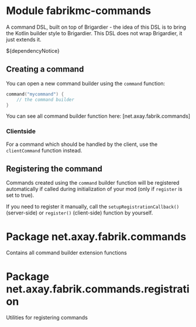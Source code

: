 # Module fabrikmc-commands

A command DSL, built on top of Brigardier - the idea of this DSL is to bring the Kotlin builder style to Brigardier.
This DSL does not wrap Brigardier, it just extends it.

${dependencyNotice}

## Creating a command

You can open a new command builder using the `command` function:

```kt
command("mycommand") {
    // the command builder
}
```

You can see all command builder function here: [net.axay.fabrik.commands]

### Clientside

For a command which should be handled by the client, use the `clientCommand` function instead.

## Registering the command

Commands created using the `command` builder function will be registered automatically if called during initialization of your
mod (only if `register` is set to true).

If you need to register it manually, call the `setupRegistrationCallback()` (server-side) or `register()` (client-side)
function by yourself.

# Package net.axay.fabrik.commands

Contains all command builder extension functions

# Package net.axay.fabrik.commands.registration

Utilities for registering commands
